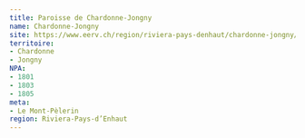 ```yaml
---
title: Paroisse de Chardonne-Jongny
name: Chardonne-Jongny
site: https://www.eerv.ch/region/riviera-pays-denhaut/chardonne-jongny/accueil
territoire:
- Chardonne
- Jongny
NPA:
- 1801
- 1803
- 1805
meta:
- Le Mont-Pèlerin
region: Riviera-Pays-d’Enhaut
---
```

